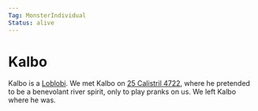 ```yaml
---
Tag: MonsterIndividual
Status: alive
---
```

# Kalbo
Kalbo is a [Loblobi](questforthefrozenflame/docs/Backstory/NPCs/Monsters/Loblobi.md). We met Kalbo on [25 Calistril 4722](questforthefrozenflame/docs/Playing-Notes/Session-2.md#27%20Calistril%204722), where he pretended to be a benevolant river spirit, only to play pranks on us. We left Kalbo where he was.